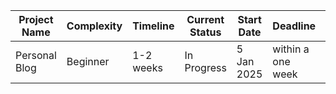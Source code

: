 | **Project Name**        | **Complexity** | **Timeline** | **Current Status** | **Start Date** | **Deadline**  | **Repository Link**  |
|--------------------------|----------------|--------------|---------------------|----------------|---------------|-----------------------|
| Personal Blog            | Beginner       | 1-2 weeks    | In Progress         | 5 Jan 2025     |    within a one week     | [GitHub Repo](https://github.com/AbhiDiva96/PersonalBlog.git) |
